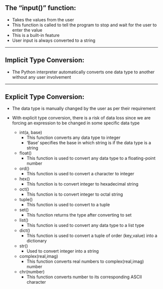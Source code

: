 The “input()” function:
-----------------------
- Takes the values from the user
- This function is called to tell the program to stop and wait for the user to enter the value
- This is a built-in feature
- User input is always converted to a string
-----------------------------------------------------


Implicit Type Conversion:
------------------------
- The Python interpreter automatically converts one data type to another without any user involvement
------------------------------------------------------


Explicit Type Conversion:
------------------------
- Тhe data type is manually changed by the user as per their requirement
- With explicit type conversion, there is a risk of data loss since we are forcing an expression to be changed in some specific data type

    - int(a, base)
        - This function converts any data type to integer
         - ‘Base’ specifies the base in which string is if the data type is a string
    - float()
        - This function is used to convert any data type to a floating-point number
    - ord()
        - This function is used to convert a character to integer
    - hex()
        - This function is to convert integer to hexadecimal string
    - oct()
        - This function is to convert integer to octal string
    - tuple()
        - This function is used to convert to a tuple
    - set()
        - This function returns the type after converting to set
    - list()
        - This function is used to convert any data type to a list type
    - dict()
        - This function is used to convert a tuple of order (key,value) into a dictionary
    - str()
        - Used to convert integer into a string
    - complex(real,imag)
        - This function converts real numbers to complex(real,imag) number
    - chr(number)
        - This function converts number to its corresponding ASCII character
